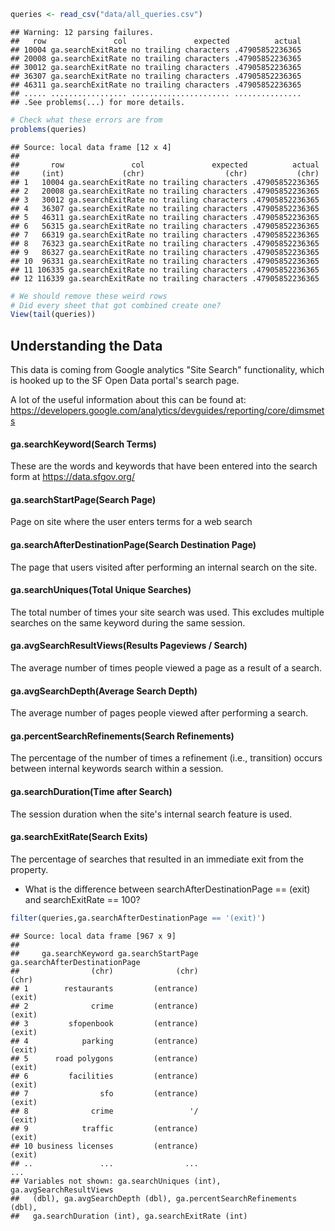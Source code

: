 ``` r
queries <- read_csv("data/all_queries.csv")
```

    ## Warning: 12 parsing failures.
    ##   row               col               expected          actual
    ## 10004 ga.searchExitRate no trailing characters .47905852236365
    ## 20008 ga.searchExitRate no trailing characters .47905852236365
    ## 30012 ga.searchExitRate no trailing characters .47905852236365
    ## 36307 ga.searchExitRate no trailing characters .47905852236365
    ## 46311 ga.searchExitRate no trailing characters .47905852236365
    ## ..... ................. ...................... ...............
    ## .See problems(...) for more details.

``` r
# Check what these errors are from
problems(queries)
```

    ## Source: local data frame [12 x 4]
    ## 
    ##       row               col               expected          actual
    ##     (int)             (chr)                  (chr)           (chr)
    ## 1   10004 ga.searchExitRate no trailing characters .47905852236365
    ## 2   20008 ga.searchExitRate no trailing characters .47905852236365
    ## 3   30012 ga.searchExitRate no trailing characters .47905852236365
    ## 4   36307 ga.searchExitRate no trailing characters .47905852236365
    ## 5   46311 ga.searchExitRate no trailing characters .47905852236365
    ## 6   56315 ga.searchExitRate no trailing characters .47905852236365
    ## 7   66319 ga.searchExitRate no trailing characters .47905852236365
    ## 8   76323 ga.searchExitRate no trailing characters .47905852236365
    ## 9   86327 ga.searchExitRate no trailing characters .47905852236365
    ## 10  96331 ga.searchExitRate no trailing characters .47905852236365
    ## 11 106335 ga.searchExitRate no trailing characters .47905852236365
    ## 12 116339 ga.searchExitRate no trailing characters .47905852236365

``` r
# We should remove these weird rows
# Did every sheet that got combined create one?
View(tail(queries))
```

Understanding the Data
----------------------

This data is coming from Google analytics "Site Search" functionality, which is hooked up to the SF Open Data portal's search page.

A lot of the useful information about this can be found at: <https://developers.google.com/analytics/devguides/reporting/core/dimsmets>

#### ga.searchKeyword(Search Terms)

These are the words and keywords that have been entered into the search form at <https://data.sfgov.org/>

#### ga.searchStartPage(Search Page)

Page on site where the user enters terms for a web search

#### ga.searchAfterDestinationPage(Search Destination Page)

The page that users visited after performing an internal search on the site.

#### ga.searchUniques(Total Unique Searches)

The total number of times your site search was used. This excludes multiple searches on the same keyword during the same session.

#### ga.avgSearchResultViews(Results Pageviews / Search)

The average number of times people viewed a page as a result of a search.

#### ga.avgSearchDepth(Average Search Depth)

The average number of pages people viewed after performing a search.

#### ga.percentSearchRefinements(Search Refinements)

The percentage of the number of times a refinement (i.e., transition) occurs between internal keywords search within a session.

#### ga.searchDuration(Time after Search)

The session duration when the site's internal search feature is used.

#### ga.searchExitRate(Search Exits)

The percentage of searches that resulted in an immediate exit from the property.

-   What is the difference between searchAfterDestinationPage == (exit) and searchExitRate == 100?

``` r
filter(queries,ga.searchAfterDestinationPage == '(exit)')
```

    ## Source: local data frame [967 x 9]
    ## 
    ##     ga.searchKeyword ga.searchStartPage ga.searchAfterDestinationPage
    ##                (chr)              (chr)                         (chr)
    ## 1        restaurants         (entrance)                        (exit)
    ## 2              crime         (entrance)                        (exit)
    ## 3         sfopenbook         (entrance)                        (exit)
    ## 4            parking         (entrance)                        (exit)
    ## 5      road polygons         (entrance)                        (exit)
    ## 6         facilities         (entrance)                        (exit)
    ## 7                sfo         (entrance)                        (exit)
    ## 8              crime                 '/                        (exit)
    ## 9            traffic         (entrance)                        (exit)
    ## 10 business licenses         (entrance)                        (exit)
    ## ..               ...                ...                           ...
    ## Variables not shown: ga.searchUniques (int), ga.avgSearchResultViews
    ##   (dbl), ga.avgSearchDepth (dbl), ga.percentSearchRefinements (dbl),
    ##   ga.searchDuration (int), ga.searchExitRate (int)
